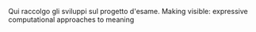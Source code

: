 Qui raccolgo gli sviluppi sul progetto d'esame.
Making visible: expressive computational approaches to meaning
